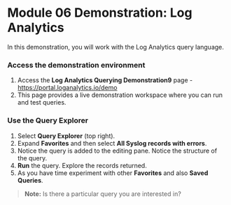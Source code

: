 # Module 06 Demonstration: Log Analytics 

In this demonstration, you will work with the Log Analytics query language.

### Access the demonstration environment 

1. Access the **Log Analytics Querying Demonstration9** page - <https://portal.loganalytics.io/demo>
2. This page provides a live demonstration workspace where you can run and test queries.

### Use the Query Explorer 

1. Select **Query Explorer** (top right).
2. Expand **Favorites** and then select **All Syslog records with errors**.
3. Notice the query is added to the editing pane. Notice the structure of the query.
4. **Run** the query. Explore the records returned.
5. As you have time experiment with other **Favorites** and also **Saved Queries**.

> **Note:** Is there a particular query you are interested in?
